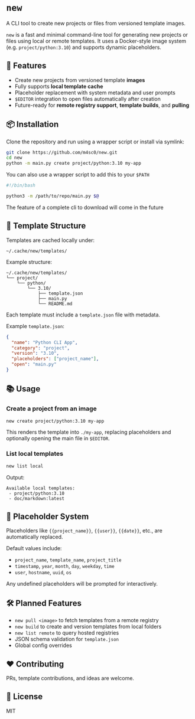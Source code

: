 # `new`

A CLI tool to create new projects or files from versioned template images.

`new` is a fast and minimal command-line tool for generating new projects or files using local or remote templates. It uses a Docker-style image system (e.g. `project/python:3.10`) and supports dynamic placeholders.



## 🚀 Features

- Create new projects from versioned template **images**
- Fully supports **local template cache**
- Placeholder replacement with system metadata and user prompts
- `$EDITOR` integration to open files automatically after creation
- Future-ready for **remote registry support**, **template builds**, and **pulling**



## 📦 Installation

Clone the repository and run using a wrapper script or install via symlink:

```bash
git clone https://github.com/m4sc0/new.git
cd new
python -m main.py create project/python:3.10 my-app
```

You can also use a wrapper script to add this to your `$PATH`

```bash
#!/bin/bash

python3 -m /path/to/repo/main.py $@
```

The feature of a complete cli to download will come in the future

## 🧱 Template Structure

Templates are cached locally under:

```
~/.cache/new/templates/
```

Example structure:
```
~/.cache/new/templates/
└── project/
    └── python/
        └── 3.10/
            ├── template.json
            ├── main.py
            └── README.md
```

Each template must include a `template.json` file with metadata.

Example `template.json`:
```json
{
  "name": "Python CLI App",
  "category": "project",
  "version": "3.10",
  "placeholders": ["project_name"],
  "open": "main.py"
}
```



## 📚 Usage

### Create a project from an image

```bash
new create project/python:3.10 my-app
```

This renders the template into `./my-app`, replacing placeholders and optionally opening the main file in `$EDITOR`.



### List local templates

```bash
new list local
```

Output:
```
Available local templates:
 - project/python:3.10
 - doc/markdown:latest
```



## 🔁 Placeholder System

Placeholders like `{{project_name}}`, `{{user}}`, `{{date}}`, etc., are automatically replaced.

Default values include:
- `project_name`, `template_name`, `project_title`
- `timestamp`, `year`, `month`, `day`, `weekday`, `time`
- `user`, `hostname`, `uuid`, `os`

Any undefined placeholders will be prompted for interactively.



## 🛠 Planned Features

- `new pull <image>` to fetch templates from a remote registry
- `new build` to create and version templates from local folders
- `new list remote` to query hosted registries
- JSON schema validation for `template.json`
- Global config overrides



## ❤️ Contributing

PRs, template contributions, and ideas are welcome.



## 📄 License

MIT

